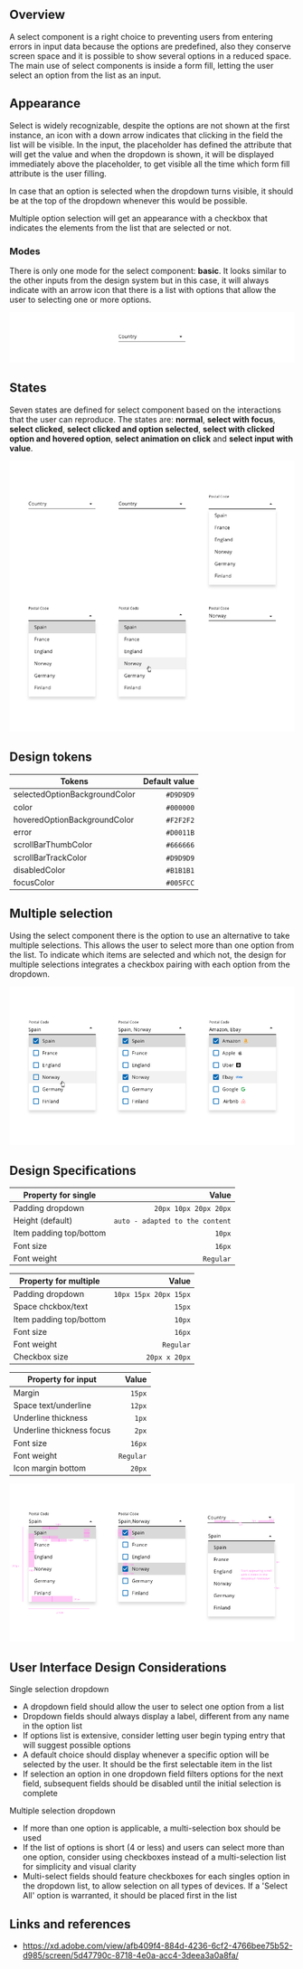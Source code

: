 ## Overview

A select component is a right choice to preventing users from entering errors in input data because the options are predefined, also they conserve screen space and it is possible to show several options in a reduced space.
The main use of select components is inside a form fill, letting the user select an option from the list as an input.

## Appearance

Select is widely recognizable, despite the options are not shown at the first instance, an icon with a down arrow indicates that clicking in the field the list will be visible.
In the input, the placeholder has defined the attribute that will get the value and when the dropdown is shown, it will be displayed immediately above the placeholder, to get visible all the time which form fill attribute is the user filling.

In case that an option is selected when the dropdown turns visible, it should be at the top of the dropdown whenever this would be possible.

Multiple option selection will get an appearance with a checkbox that indicates the elements from the list that are selected or not.

### Modes

There is only one mode for the select component: **basic**.
It looks similar to the other inputs from the design system but in this case, it will always indicate with an arrow icon that there is a list with options that allow the user to selecting one or more options.

![Select modes](images/select_modes.png)

## States

Seven states are defined for select component based on the interactions that the user can reproduce. The states are: **normal**, **select with focus**, **select clicked**, **select clicked and option selected**, **select with clicked option and hovered option**, **select animation on click** and **select input with value**.

![Select states](images/select_states.png)

## Design tokens

| Tokens                        | Default value |
| ----------------------------- | ------------: |
| selectedOptionBackgroundColor |     `#D9D9D9` |
| color                         |     `#000000` |
| hoveredOptionBackgroundColor  |     `#F2F2F2` |
| error                         |     `#D0011B` |
| scrollBarThumbColor           |     `#666666` |
| scrollBarTrackColor           |     `#D9D9D9` |
| disabledColor                 |     `#B1B1B1` |
| focusColor                    |     `#005FCC` |

## Multiple selection

Using the select component there is the option to use an alternative to take multiple selections. This allows the user to select more than one option from the list.
To indicate which items are selected and which not, the design for multiple selections integrates a checkbox pairing with each option from the dropdown.

![Select multiple option](images/select_multi.png)

## Design Specifications

| Property for single     |                           Value |
| ----------------------- | ------------------------------: |
| Padding dropdown        |           `20px 10px 20px 20px` |
| Height (default)        | `auto - adapted to the content` |
| Item padding top/bottom |                          `10px` |
| Font size               |                          `16px` |
| Font weight             |                       `Regular` |

| Property for multiple   |                 Value |
| ----------------------- | --------------------: |
| Padding dropdown        | `10px 15px 20px 15px` |
| Space chckbox/text      |                `15px` |
| Item padding top/bottom |                `10px` |
| Font size               |                `16px` |
| Font weight             |             `Regular` |
| Checkbox size           |         `20px x 20px` |

| Property for input        |     Value |
| ------------------------- | --------: |
| Margin                    |    `15px` |
| Space text/underline      |    `12px` |
| Underline thickness       |     `1px` |
| Underline thickness focus |     `2px` |
| Font size                 |    `16px` |
| Font weight               | `Regular` |
| Icon margin bottom        |    `20px` |

![Select specifications](images/select_spec.png)

## User Interface Design Considerations

Single selection dropdown

- A dropdown field should allow the user to select one option from a list
- Dropdown fields should always display a label, different from any name in the option list
- If options list is extensive, consider letting user begin typing entry that will suggest possible options
- A default choice should display whenever a specific option will be selected by the user. It should be the first selectable item in the list
- If selection an option in one dropdown field filters options for the next field, subsequent fields should be disabled until the initial selection is complete

Multiple selection dropdown

- If more than one option is applicable, a multi-selection box should be used
- If the list of options is short (4 or less) and users can select more than one option, consider using checkboxes instead of a multi-selection list for simplicity and visual clarity
- Multi-select fields should feature checkboxes for each singles option in the dropdown list, to allow selection on all types of devices. If a 'Select All' option is warranted, it should be placed first in the list

## Links and references

- https://xd.adobe.com/view/afb409f4-884d-4236-6cf2-4766bee75b52-d985/screen/5d47790c-8718-4e0a-acc4-3deea3a0a8fa/
